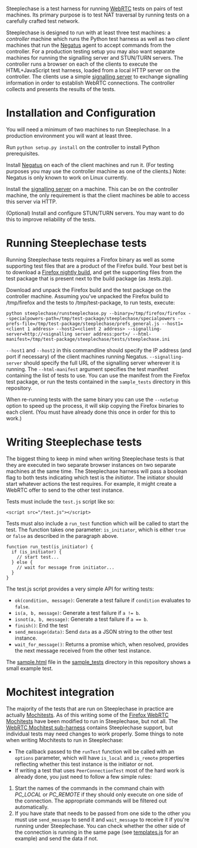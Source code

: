 Steeplechase is a test harness for running [WebRTC] tests on pairs of test machines. Its primary purpose is to test NAT traversal by running tests on a carefully crafted test network.

Steeplechase is designed to run with at least three test machines: a _controller_ machine which runs the Python test harness as well as two _client_ machines that run the [Negatus] agent to accept commands from the controller. For a production testing setup you may also want separate machines for running the signalling server and STUN/TURN servers. The controller runs a browser on each of the clients to execute the HTML+JavaScript test harness, loaded from a local HTTP server on the controller. The clients use a simple [signalling server] to exchange signalling information in order to establish WebRTC connections. The controller collects and presents the results of the tests.

Installation and Configuration
==============================
You will need a minimum of two machines to run Steeplechase. In a production environment you will want at least three.

Run `python setup.py install` on the controller to install Python prerequisites.

Install [Negatus] on each of the client machines and run it. (For testing purposes you may use the controller machine as one of the clients.) Note: Negatus is only known to work on Linux currently.

Install the [signalling server] on a machine. This can be on the controller machine, the only requirement is that the client machines be able to access this server via HTTP.

(Optional) Install and configure STUN/TURN servers. You may want to do this to improve reliability of the tests.

Running Steeplechase tests
==========================

Running Steeplechase tests requires a Firefox binary as well as some supporting test files that are a product of the Firefox build. Your best bet is to download a [Firefox nightly build], and get the supporting files from the test package that is present next to the build package (as .tests.zip).

Download and unpack the Firefox build and the test package on the controller machine. Assuming you've unpacked the Firefox build to /tmp/firefox and the tests to /tmp/test-package, to run tests, execute:

    python steeplechase/runsteeplechase.py --binary=/tmp/firefox/firefox --specialpowers-path=/tmp/test-package/steeplechase/specialpowers --prefs-file=/tmp/test-package/steeplechase/prefs_general.js --host1=<client 1 address> --host2=<client 2 address> --signalling-server=http://<signalling server address:port>/ --html-manifest=/tmp/test-package/steeplechase/tests/steeplechase.ini

`--host1` and `--host2` in this commandline should specify the IP address (and port if necessary) of the client machines running Negatus. `--signalling-server` should specify the full URL of the signalling server wherever it is running. The `--html-manifest` argument specifies the test manifest containing the list of tests to use. You can use the manifest from the Firefox test package, or run the tests contained in the `sample_tests` directory in this repository.

When re-running tests with the same binary you can use the `--noSetup` option to speed up the process, it will skip copying the Firefox binaries to each client. (You must have already done this once in order for this to work.)

Writing Steeplechase tests
==========================

The biggest thing to keep in mind when writing Steeplechase tests is that they are executed in two separate browser instances on two separate machines at the same time. The Steeplechase harness will pass a boolean flag to both tests indicating which test is the _initiator_. The initiator should start whatever actions the test requires. For example, it might create a WebRTC offer to send to the other test instance.

Tests must include the `test.js` script like so:

    <script src="/test.js"></script>

Tests must also include a `run_test` function which will be called to start the test. The function takes one parameter: `is_initiator`, which is either `true` or `false` as described in the paragraph above.

    function run_test(is_initiator) {
      if (is_initiator) {
        // start test...
      } else {
        // wait for message from initiator...
      }
    }

The test.js script provides a very simple API for writing tests:
* `ok(condition, message)`: Generate a test failure if `condition` evaluates to `false`.
* `is(a, b, message)`: Generate a test failure if `a != b`.
* `isnot(a, b, message)`: Generate a test failure if `a == b`.
* `finish()`: End the test
* `send_message(data)`: Send `data` as a JSON string to the other test instance.
* `wait_for_message()`: Returns a promise which, when resolved, provides the next message received from the other test instance.

The [sample.html] file in the [sample_tests] directory in this repository shows a small example test.

Mochitest integration
=====================

The majority of the tests that are run on Steeplechase in practice are actually [Mochitests]. As of this writing some of the [Firefox WebRTC Mochitests] have been modified to run in Steeplechase, but not all. The [WebRTC Mochitest sub-harness] contains Steeplechase support, but individual tests may need changes to work properly. Some things to note when writing Mochitests to run in Steeplechase:
* The callback passed to the `runTest` function will be called with an `options` parameter, which will have `is_local` and `is_remote` properties reflecting whether this test instance is the initiator or not.
* If writing a test that uses `PeerConnectionTest` most of the hard work is already done, you just need to follow a few simple rules:
1. Start the names of the commands in the command chain with _PC_LOCAL_ or _PC_REMOTE_ if they should only execute on one side of the connection. The appropriate commands will be filtered out automatically.
2. If you have state that needs to be passed from one side to the other you must use `send_message` to send it and `wait_message` to receive it if you're running under Steeplechase. You can check whether the other side of the connection is running in the same page (see [templates.js] for an example) and send the data if not.

[WebRTC]: http://www.webrtc.org/
[Negatus]: https://github.com/mozilla/Negatus
[signalling server]: https://github.com/luser/simplesignalling
[Firefox nightly build]: http://ftp.mozilla.org/pub/mozilla.org/firefox/nightly/latest-mozilla-central/
[sample.html]: sample_tests/sample.html
[sample_tests]: sample_tests/
[Mochitests]: https://developer.mozilla.org/en-US/docs/Mochitest
[Firefox WebRTC Mochitests]: http://mxr.mozilla.org/mozilla-central/source/dom/media/tests/mochitest/
[WebRTC Mochitest sub-harness]: http://mxr.mozilla.org/mozilla-central/source/dom/media/tests/mochitest/head.js
[templates.js]: http://mxr.mozilla.org/mozilla-central/source/dom/media/tests/mochitest/templates.js
